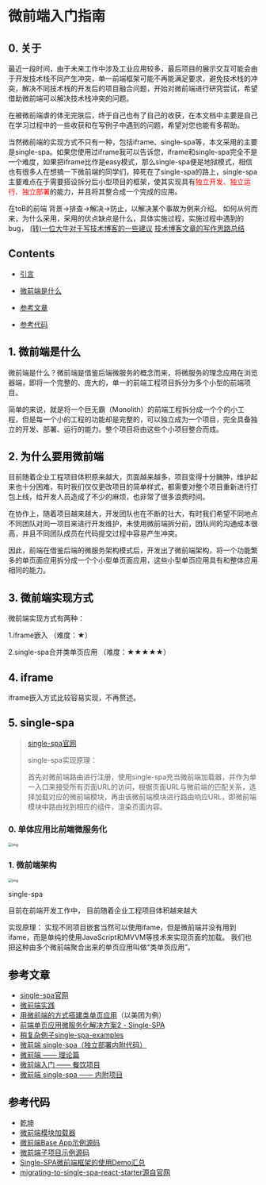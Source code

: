 # 微前端入门指南

## 0. 关于

最近一段时间，由于未来工作中涉及工业应用较多，最后项目的展示交互可能会由于开发技术栈不同产生冲突，单一前端框架可能不再能满足要求，避免技术栈的冲突，解决不同技术栈的开发后的项目融合问题，开始对微前端进行研究尝试，希望借助微前端可以解决技术栈冲突的问题。

在被微前端虐的体无完肤后，终于自己也有了自己的收获，在本文档中主要是自己在学习过程中的一些收获和在写例子中遇到的问题，希望对您也能有多帮助。

当然微前端的实现方式不只有一种，包括iframe、single-spa等，本文采用的主要是single-spa。如果您使用过iframe我可以告诉您，iframe和single-spa完全不是一个难度，如果把iframe比作是easy模式，那么single-spa便是地狱模式，相信也有很多人在想搞一下微前端的同学们，猝死在了single-spa的路上，single-spa主要难点在于需要搭设拆分后小型项目的框架，使其实现具有<font color="red">独立开发、独立运行、独立部署</font>的能力，并且将其整合成一个完成的应用。

在toB的前端
背景->排查->解决->防止，以解决某个事故为例来介绍。
如何从何而来，为什么采用，采用的优点缺点是什么，具体实施过程，实施过程中遇到的bug，
[(转)一位大牛对于写技术博客的一些建议](https://www.cnblogs.com/princepeng/p/11174085.html)
[技术博客文章的写作思路总结](https://my.oschina.net/FEEDFACF/blog/1610191)



## Contents

- [引言](#preface)

- [微前端是什么](#what)

- [参考文章](#title9)

- [参考代码](#title10)

  

## <a id="what"><font color="black">1. 微前端是什么</font></a>

微前端是什么？微前端是借鉴后端微服务的概念而来，将微服务的理念应用在浏览器端，即将一个完整的、庞大的，单一的前端工程项目拆分为多个小型的前端项目。

简单的来说，就是将一个巨无霸（Monolith）的前端工程拆分成一个个的小工程，但是每一个小的工程的功能却是完整的，可以独立成为一个项目，完全具备独立的开发、部署、运行的能力。整个项目将由这些个小项目整合而成。



## <a id="what"><font color="black">2. 为什么要用微前端</font></a>

目前随着企业工程项目体积原来越大，页面越来越多，项目变得十分臃肿，维护起来也十分困难，有时我们仅仅更改项目的简单样式，都需要对整个项目重新进行打包上线，给开发人员造成了不少的麻烦，也非常了很多浪费时间。

在协作上，随着项目越来越大，开发团队也在不断的壮大，有时我们希望不同地点不同团队对同一项目来进行开发维护，未使用微前端拆分前，团队间的沟通成本很高，并且不同团队成员在代码提交过程中容易产生冲突。

因此，前端在借鉴后端的微服务架构模式后，开发出了微前端架构，将一个功能繁多的单页面应用拆分成一个个小型单页面应用，这些小型单页应用具有和整体应用相同的能力。



## <a id="what"><font color="black">3. 微前端实现方式</font></a>

微前端实现方式有两种：

1.iframe嵌入 （难度：★）

2.single-spa合并类单页应用 （难度：★★★★★）



## <a id="what"><font color="black">4. iframe</font></a>

iframe嵌入方式比较容易实现，不再赘述。



## <a id="what"><font color="black">5. single-spa</font></a>

>  [single-spa官网](https://single-spa.js.org/)
>
> single-spa实现原理：
>
> 首先对微前端路由进行注册，使用single-spa充当微前端加载器，并作为单一入口来接受所有页面URL的访问，根据页面URL与微前端的匹配关系，选择加载对应的微前端模块，再由该微前端模块进行路由响应URL，即微前端模块中路由找到相应的组件，渲染页面内容。
>

### 0. 单体应用比前端微服务化

<img src="https://user-gold-cdn.xitu.io/2018/9/18/165ea5594bbb97ef?imageView2/0/w/1280/h/960/format/webp/ignore-error/1" alt="img" style="zoom:50%;" />

### 1. 微前端架构

<img src="https://user-gold-cdn.xitu.io/2018/9/18/165ea5594bd56c52?imageView2/0/w/1280/h/960/format/webp/ignore-error/1" alt="img" style="zoom:50%;" />

single-spa

目前在前端开发工作中，
目前随着企业工程项目体积越来越大



实现原理：
实现不同项目嵌套当然可以使用ifame，但是微前端并没有用到ifame，而是单纯的使用JavaScript和MVVM等技术来实现页面的加载。
我们也把这种由多个微前端聚合出来的单页应用叫做“类单页应用”。











## <a id="title9"><font color="black">参考文章</font></a>

- [single-spa官网](https://single-spa.js.org/)
- [微前端实践](https://juejin.im/post/5cadd7835188251b2f3a4bb0)
- [用微前端的方式搭建类单页应用](https://www.cnblogs.com/meituantech/p/9604591.html)（以美团为例）
- [前端单页应用微服务化解决方案2 - Single-SPA](https://juejin.im/post/5ba057695188255c953821c6)
- [稍复杂例子single-spa-examples](https://github.com/CanopyTax/single-spa-examples.git)
- [微前端 single-spa（独立部署内附代码）](https://juejin.im/post/5d3925615188257f3850de5a)
- [微前端 —— 理论篇](https://segmentfault.com/a/1190000019957130)
- [微前端入门  —— 餐饮项目](https://juejin.im/post/5d8adb8ff265da5ba12cd173#heading-0)
- [微前端 single-spa —— 内附项目](https://juejin.im/post/5d3925615188257f3850de5a)

  

## <a id="title10"><font color="black">参考代码</font></a>

- [乾坤](https://github.com/umijs/qiankun)
- [微前端模块加载器](https://link.juejin.im/?target=https%3A%2F%2Fgithub.com%2FFantasy9527%2Flotus-scaffold-micro-frontend-portal)
- [微前端Base App示例源码](https://link.juejin.im/?target=https%3A%2F%2Fgithub.com%2FFantasy9527%2Fmicrofrontend-base-demo)
- [微前端子项目示例源码](https://link.juejin.im/?target=https%3A%2F%2Fgithub.com%2FFantasy9527%2Fmicrofrontend-submodule-demo)
- [Single-SPA微前端框架的使用Demo汇总](https://alili.tech/archive/22975f44/)
- [migrating-to-single-spa-react-starter源自官网](https://github.com/alocke12992/migrating-to-single-spa-react-starter)
